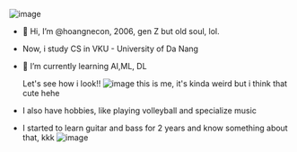 ![image](https://github.com/user-attachments/assets/a7f9f737-91df-4e6b-a599-e8dedeff3c4b)
- 👋 Hi, I’m @hoangnecon, 2006, gen Z but old soul, lol.
- Now, i study CS in VKU - University of Da Nang
- 🌱 I’m currently learning AI,ML, DL

  Let's see how i look!!
![image](https://github.com/user-attachments/assets/a7f9f737-91df-4e6b-a599-e8dedeff3c4b)
  this is me, it's kinda weird but i think that cute hehe

- I also have hobbies, like playing volleyball and specialize music
- I started to learn guitar and bass for 2 years and know something about that, kkk
  ![image](https://github.com/user-attachments/assets/416ab7a4-0485-442c-abd5-d536c2db0597)

